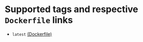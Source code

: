 # Supported tags and respective `Dockerfile` links  

+ `latest` [(Dockerfile)](https://github.com/Wufe/docker-ansible/blob/master/Dockerfile)